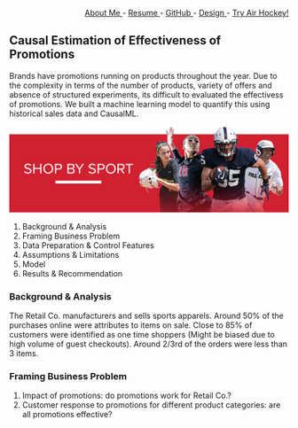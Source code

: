 <div style="text-align: right">
 
   <a href = "https://www.linkedin.com/in/ezhilvelme/" > About Me </a> -
   <a href = "https://drive.google.com/file/d/1LAy5Ol2dtCn14x_uI9mE7Lu4mIqhyvba/view?usp=sharing" > Resume </a> - 
   <a href = "https://github.com/Ezhilvel" > GitHub </a> -
   <a href = "https://www.behance.net/ezhilvelme" > Design </a> -
   <a href = "https://airhockey-love2d.herokuapp.com/" > Try Air Hockey! </a> 

</div>


## Causal Estimation of Effectiveness of Promotions

Brands have promotions running on products throughout the year. Due to the complexity in terms of the number of products, variety of offers and absence of structured experiments, its difficult to evaluated the effectivess of promotions. We built a machine learning model to quantify this using historical sales data and CausalML.

![](./images/causal%20ml%20sale.jpg)

1. Background & Analysis
2. Framing Business Problem
3. Data Preparation & Control Features
4. Assumptions & Limitations
5. Model
6. Results & Recommendation

### Background & Analysis

The Retail Co. manufacturers and sells sports apparels. Around 50% of the purchases online were attributes to items on sale. Close to 85% of customers were identified as one time shoppers (Might be biased due to high volume of guest checkouts). Around 2/3rd of the orders were less than 3 items. 

### Framing Business Problem

1. Impact of promotions: do promotions work for Retail Co.?
2. Customer response to promotions for different product categories: are all promotions effective?
